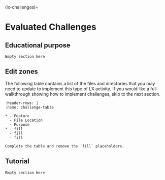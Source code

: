 (lx-challenges)=
# Evaluated Challenges

## Educational purpose

```{todo}
Empty section here
```


## Edit zones

The following table contains a list of the files and directories that you may need to update to implement this type 
of LX activity. If you would like a full walkthrough showing how to implement challenges, skip to the next section.

```{list-table} Edit zones
:header-rows: 1
:name: challenge-table

* - Feature
  - File Location
  - Purpose
* - fill
  - fill
  - fill
```

```{todo}
Complete the table and remove the `fill` placeholders.
```


## Tutorial

```{todo}
Empty section here
```